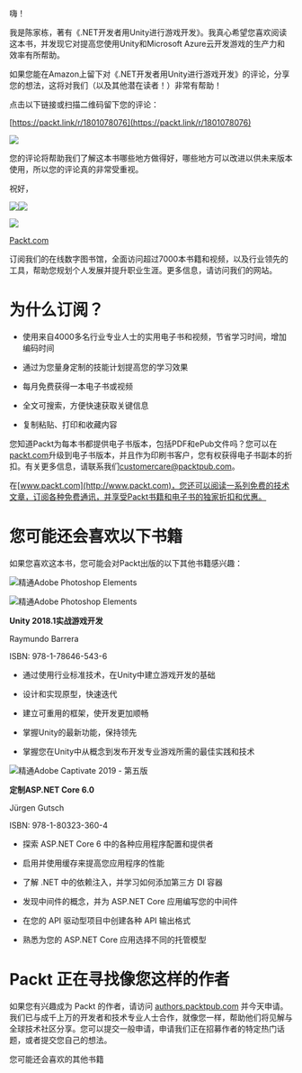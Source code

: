 嗨！

我是陈家栋，著有《.NET开发者用Unity进行游戏开发》。我真心希望您喜欢阅读这本书，并发现它对提高您使用Unity和Microsoft Azure云开发游戏的生产力和效率有所帮助。

如果您能在Amazon上留下对《.NET开发者用Unity进行游戏开发》的评论，分享您的想法，这将对我们（以及其他潜在读者！）非常有帮助！

点击以下链接或扫描二维码留下您的评论：

[https://packt.link/r/1801078076](https://packt.link/r/1801078076)

![](img/qr-code-https___packt.link_r_1801078076.jpg)

您的评论将帮助我们了解这本书哪些地方做得好，哪些地方可以改进以供未来版本使用，所以您的评论真的非常受重视。

祝好，

![](img/Author_sign.jpg)![](img/Author_pic.jpg)

![](img/Packt_Logo_Orange__f36f26.png)

[Packt.com](http://Packt.com)

订阅我们的在线数字图书馆，全面访问超过7000本书籍和视频，以及行业领先的工具，帮助您规划个人发展并提升职业生涯。更多信息，请访问我们的网站。

# 为什么订阅？

+   使用来自4000多名行业专业人士的实用电子书和视频，节省学习时间，增加编码时间

+   通过为您量身定制的技能计划提高您的学习效果

+   每月免费获得一本电子书或视频

+   全文可搜索，方便快速获取关键信息

+   复制粘贴、打印和收藏内容

您知道Packt为每本书都提供电子书版本，包括PDF和ePub文件吗？您可以在[packt.com](http://packt.com)升级到电子书版本，并且作为印刷书客户，您有权获得电子书副本的折扣。有关更多信息，请联系我们[customercare@packtpub.com](mailto:customercare@packtpub.com)。

在[www.packt.com](http://www.packt.com)，您还可以阅读一系列免费的技术文章，订阅各种免费通讯，并享受Packt书籍和电子书的独家折扣和优惠。

# 您可能还会喜欢以下书籍

如果您喜欢这本书，您可能会对Packt出版的以下其他书籍感兴趣：

![精通Adobe Photoshop Elements](img/Cover_1.png)

![精通Adobe Photoshop Elements](img/Cover_1.png)

**Unity 2018.1实战游戏开发**

Raymundo Barrera

ISBN: 978-1-78646-543-6

+   通过使用行业标准技术，在Unity中建立游戏开发的基础

+   设计和实现原型，快速迭代

+   建立可重用的框架，使开发更加顺畅

+   掌握Unity的最新功能，保持领先

+   掌握您在Unity中从概念到发布开发专业游戏所需的最佳实践和技术

![精通Adobe Captivate 2019 - 第五版](img/Cover_2.png)

**定制ASP.NET Core 6.0**

Jürgen Gutsch

ISBN: 978-1-80323-360-4

+   探索 ASP.NET Core 6 中的各种应用程序配置和提供者

+   启用并使用缓存来提高您应用程序的性能

+   了解 .NET 中的依赖注入，并学习如何添加第三方 DI 容器

+   发现中间件的概念，并为 ASP.NET Core 应用编写您的中间件

+   在您的 API 驱动型项目中创建各种 API 输出格式

+   熟悉为您的 ASP.NET Core 应用选择不同的托管模型

# Packt 正在寻找像您这样的作者

如果您有兴趣成为 Packt 的作者，请访问 [authors.packtpub.com](http://authors.packtpub.com) 并今天申请。我们已与成千上万的开发者和技术专业人士合作，就像您一样，帮助他们将见解与全球技术社区分享。您可以提交一般申请，申请我们正在招募作者的特定热门话题，或者提交您自己的想法。

您可能还会喜欢的其他书籍
